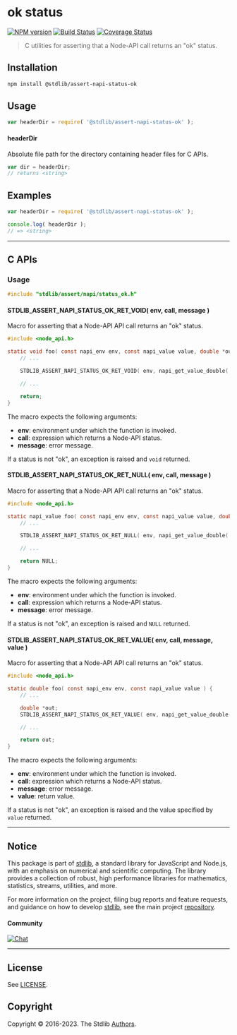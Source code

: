 <!--

@license Apache-2.0

Copyright (c) 2022 The Stdlib Authors.

Licensed under the Apache License, Version 2.0 (the "License");
you may not use this file except in compliance with the License.
You may obtain a copy of the License at

   http://www.apache.org/licenses/LICENSE-2.0

Unless required by applicable law or agreed to in writing, software
distributed under the License is distributed on an "AS IS" BASIS,
WITHOUT WARRANTIES OR CONDITIONS OF ANY KIND, either express or implied.
See the License for the specific language governing permissions and
limitations under the License.

-->

# ok status

[![NPM version][npm-image]][npm-url] [![Build Status][test-image]][test-url] [![Coverage Status][coverage-image]][coverage-url] <!-- [![dependencies][dependencies-image]][dependencies-url] -->

> C utilities for asserting that a Node-API call returns an "ok" status.

<!-- Section to include introductory text. Make sure to keep an empty line after the intro `section` element and another before the `/section` close. -->

<section class="intro">

</section>

<!-- /.intro -->

<!-- Package usage documentation. -->

<section class="installation">

## Installation

```bash
npm install @stdlib/assert-napi-status-ok
```

</section>

<section class="usage">

## Usage

```javascript
var headerDir = require( '@stdlib/assert-napi-status-ok' );
```

#### headerDir

Absolute file path for the directory containing header files for C APIs.

```javascript
var dir = headerDir;
// returns <string>
```

</section>

<!-- /.usage -->

<!-- Package usage notes. Make sure to keep an empty line after the `section` element and another before the `/section` close. -->

<section class="notes">

</section>

<!-- /.notes -->

<!-- Package usage examples. -->

<section class="examples">

## Examples

```javascript
var headerDir = require( '@stdlib/assert-napi-status-ok' );

console.log( headerDir );
// => <string>
```

</section>

<!-- /.examples -->

<!-- C interface documentation. -->

* * *

<section class="c">

## C APIs

<!-- Section to include introductory text. Make sure to keep an empty line after the intro `section` element and another before the `/section` close. -->

<section class="intro">

</section>

<!-- /.intro -->

<!-- C usage documentation. -->

<section class="usage">

### Usage

```c
#include "stdlib/assert/napi/status_ok.h"
```

#### STDLIB_ASSERT_NAPI_STATUS_OK_RET_VOID( env, call, message )

Macro for asserting that a Node-API API call returns an "ok" status.

```c
#include <node_api.h>

static void foo( const napi_env env, const napi_value value, double *out ) {
    // ...

    STDLIB_ASSERT_NAPI_STATUS_OK_RET_VOID( env, napi_get_value_double( env, value, out ), "" )

    // ...

    return;
}
```

The macro expects the following arguments:

-   **env**: environment under which the function is invoked.
-   **call**: expression which returns a Node-API status.
-   **message**: error message.

If a status is not "ok", an exception is raised and `void` returned.

#### STDLIB_ASSERT_NAPI_STATUS_OK_RET_NULL( env, call, message )

Macro for asserting that a Node-API API call returns an "ok" status.

```c
#include <node_api.h>

static napi_value foo( const napi_env env, const napi_value value, double *out ) {
    // ...

    STDLIB_ASSERT_NAPI_STATUS_OK_RET_NULL( env, napi_get_value_double( env, value, out ), "" )

    // ...

    return NULL;
}
```

The macro expects the following arguments:

-   **env**: environment under which the function is invoked.
-   **call**: expression which returns a Node-API status.
-   **message**: error message.

If a status is not "ok", an exception is raised and `NULL` returned.

#### STDLIB_ASSERT_NAPI_STATUS_OK_RET_VALUE( env, call, message, value )

Macro for asserting that a Node-API API call returns an "ok" status.

```c
#include <node_api.h>

static double foo( const napi_env env, const napi_value value ) {
    // ...

    double *out;
    STDLIB_ASSERT_NAPI_STATUS_OK_RET_VALUE( env, napi_get_value_double( env, value, out ), "", 0.0/0.0 )

    // ...

    return out;
}
```

The macro expects the following arguments:

-   **env**: environment under which the function is invoked.
-   **call**: expression which returns a Node-API status.
-   **message**: error message.
-   **value**: return value.

If a status is not "ok", an exception is raised and the value specified by `value` returned.

</section>

<!-- /.usage -->

<!-- C API usage notes. Make sure to keep an empty line after the `section` element and another before the `/section` close. -->

<section class="notes">

</section>

<!-- /.notes -->

<!-- C API usage examples. -->

<section class="examples">

</section>

<!-- /.examples -->

</section>

<!-- /.c -->

<!-- Section to include cited references. If references are included, add a horizontal rule *before* the section. Make sure to keep an empty line after the `section` element and another before the `/section` close. -->

<section class="references">

</section>

<!-- /.references -->

<!-- Section for related `stdlib` packages. Do not manually edit this section, as it is automatically populated. -->

<section class="related">

</section>

<!-- /.related -->

<!-- Section for all links. Make sure to keep an empty line after the `section` element and another before the `/section` close. -->


<section class="main-repo" >

* * *

## Notice

This package is part of [stdlib][stdlib], a standard library for JavaScript and Node.js, with an emphasis on numerical and scientific computing. The library provides a collection of robust, high performance libraries for mathematics, statistics, streams, utilities, and more.

For more information on the project, filing bug reports and feature requests, and guidance on how to develop [stdlib][stdlib], see the main project [repository][stdlib].

#### Community

[![Chat][chat-image]][chat-url]

---

## License

See [LICENSE][stdlib-license].


## Copyright

Copyright &copy; 2016-2023. The Stdlib [Authors][stdlib-authors].

</section>

<!-- /.stdlib -->

<!-- Section for all links. Make sure to keep an empty line after the `section` element and another before the `/section` close. -->

<section class="links">

[npm-image]: http://img.shields.io/npm/v/@stdlib/assert-napi-status-ok.svg
[npm-url]: https://npmjs.org/package/@stdlib/assert-napi-status-ok

[test-image]: https://github.com/stdlib-js/assert-napi-status-ok/actions/workflows/test.yml/badge.svg?branch=main
[test-url]: https://github.com/stdlib-js/assert-napi-status-ok/actions/workflows/test.yml?query=branch:main

[coverage-image]: https://img.shields.io/codecov/c/github/stdlib-js/assert-napi-status-ok/main.svg
[coverage-url]: https://codecov.io/github/stdlib-js/assert-napi-status-ok?branch=main

<!--

[dependencies-image]: https://img.shields.io/david/stdlib-js/assert-napi-status-ok.svg
[dependencies-url]: https://david-dm.org/stdlib-js/assert-napi-status-ok/main

-->

[chat-image]: https://img.shields.io/gitter/room/stdlib-js/stdlib.svg
[chat-url]: https://app.gitter.im/#/room/#stdlib-js_stdlib:gitter.im

[stdlib]: https://github.com/stdlib-js/stdlib

[stdlib-authors]: https://github.com/stdlib-js/stdlib/graphs/contributors

[stdlib-license]: https://raw.githubusercontent.com/stdlib-js/assert-napi-status-ok/main/LICENSE

</section>

<!-- /.links -->
